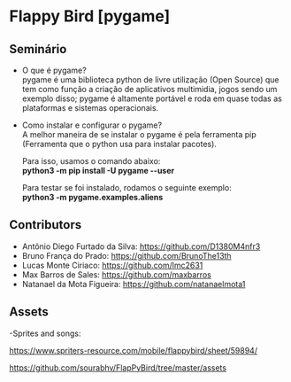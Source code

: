 # Flappy Bird [pygame]

## Seminário

- O que é pygame?  
pygame é uma biblioteca python de livre utilização (Open Source) que tem como função a criação de aplicativos multimidia, jogos sendo um exemplo disso; pygame é altamente portável e roda em quase todas as plataformas e sistemas operacionais.

- Como instalar e configurar o pygame?  
  A melhor maneira de se instalar o pygame é pela ferramenta pip (Ferramenta que o python usa para instalar pacotes). 

  Para isso, usamos o comando abaixo:  
  **python3 -m pip install -U pygame --user**  

  Para testar se foi instalado, rodamos o seguinte exemplo:  
  **python3 -m pygame.examples.aliens**  


## Contributors

- Antônio Diego Furtado da Silva: https://github.com/D1380M4nfr3
- Bruno França do Prado: https://github.com/BrunoThe13th
- Lucas Monte Ciriaco: https://github.com/lmc2631
- Max Barros de Sales: https://github.com/maxbarros
- Natanael da Mota Figueira: https://github.com/natanaelmota1

## Assets

-Sprites and songs:

https://www.spriters-resource.com/mobile/flappybird/sheet/59894/

https://github.com/sourabhv/FlapPyBird/tree/master/assets
